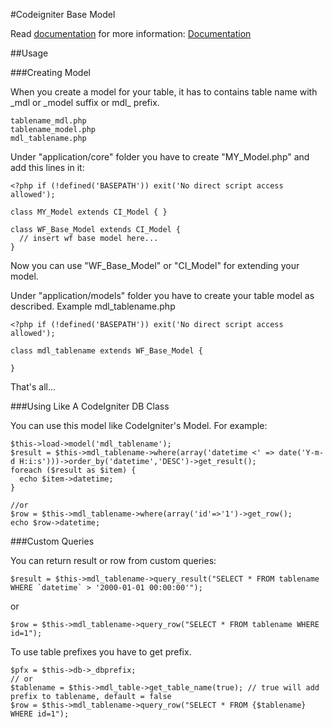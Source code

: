 #Codeigniter Base Model

Read [documentation](https://github.com/WebFikirleri/WF-CI-Base-Model/wiki/Welcome) for more information: 
[Documentation](https://github.com/WebFikirleri/WF-CI-Base-Model/wiki/Welcome)

##Usage

###Creating Model

When you create a model for your table, it has to contains table name with \_mdl or  \_model suffix or mdl_ prefix.

    tablename_mdl.php
    tablename_model.php
    mdl_tablename.php
    
Under "application/core" folder you have to create "MY_Model.php" and add this lines in it:

    <?php if (!defined('BASEPATH')) exit('No direct script access allowed');
    
    class MY_Model extends CI_Model { }
    
    class WF_Base_Model extends CI_Model {
      // insert wf base model here...
    }
    
Now you can use "WF\_Base\_Model" or "CI\_Model" for extending your model.

Under "application/models" folder you have to create your table model as described. Example mdl_tablename.php

    <?php if (!defined('BASEPATH')) exit('No direct script access allowed');
    
    class mdl_tablename extends WF_Base_Model {
    
    }
  
That's all...

###Using Like A CodeIgniter DB Class

You can use this model like CodeIgniter's Model. For example:

    $this->load->model('mdl_tablename');
    $result = $this->mdl_tablename->where(array('datetime <' => date('Y-m-d H:i:s')))->order_by('datetime','DESC')->get_result();
    foreach ($result as $item) {
      echo $item->datetime;
    }
    
    //or
    $row = $this->mdl_tablename->where(array('id'=>'1')->get_row();
    echo $row->datetime;
    
###Custom Queries

You can return result or row from custom queries:

    $result = $this->mdl_tablename->query_result("SELECT * FROM tablename WHERE `datetime` > '2000-01-01 00:00:00'");

or

    $row = $this->mdl_tablename->query_row("SELECT * FROM tablename WHERE id=1");
    
To use table prefixes you have to get prefix.

    $pfx = $this->db->_dbprefix;
    // or
    $tablename = $this->mdl_table->get_table_name(true); // true will add prefix to tablename, default = false
    $row = $this->mdl_tablename->query_row("SELECT * FROM {$tablename} WHERE id=1");


